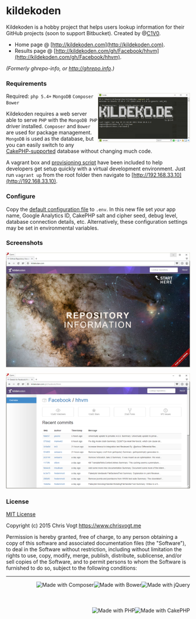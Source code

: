 # kildekoden

Kildekoden is a hobby project that helps users lookup information for their GitHub projects (soon to support Bitbucket). Created by @[C1V0](https://www.twitter.com/c1v0).

* Home page @ [http://kildekoden.com](http://kildekoden.com).
* Results page @ [http://kildekoden.com/gh/Facebook/hhvm](http://kildekoden.com/gh/Facebook/hhvm).

_(Formerly ghrepo-info, or http://ghrepo.info.)_

### Requirements

<img src="/kildekoden-cli.png" alt="Vagrant CLI example" align="right" style="width: 50%!important;" width="50%">

Required: `php 5.4+` `MongoDB` `Composer` `Bower`

Kildekoden requires a web server able to serve `PHP` with the `MongoDB PHP` driver installed. `Composer` and `Bower` are used for package management. `MongoDB` is used as the database, but you can easily switch to any [CakePHP-supported](http://book.cakephp.org/2.0/en/models/datasources.html#datasources) database without changing much code.

A vagrant box and [provisioning script](bootstrap.sh) have been included to help developers get setup quickly with a virtual development environment. Just run `vagrant up` from the root folder then navigate to [http://192.168.33.10](http://192.168.33.10).

### Configure

Copy the [default configuration file](source/app/Config/.env.default) to `.env`. In this new file set _your_ app name, Google Analytics ID, CakePHP salt and cipher seed, debug level, database connection details, etc. Alternatively, these configuration settings may be set in environmental variables.

### Screenshots

[![Project Directory](/source/webroot/img/screenshot.home.jpg)](http://kildekoden.com)

[![Project Directory](/source/webroot/img/screenshot.result.jpg)](http://kildekode.com/gh/chrisvogt/ghrepo-info)

### License

[MIT License](LICENSE.md)

Copyright (c) 2015 Chris Vogt https://www.chrisvogt.me

Permission is hereby granted, free of charge, to any person obtaining a copy
of this software and associated documentation files (the "Software"), to deal
in the Software without restriction, including without limitation the rights
to use, copy, modify, merge, publish, distribute, sublicense, and/or sell
copies of the Software, and to permit persons to whom the Software is
furnished to do so, subject to the following conditions:

___

<img src="http://upload.wikimedia.org/wikipedia/en/9/9e/JQuery_logo.svg" alt="Made with jQuery" height="70" align="right"> <img src="http://bower.io/img/bower-logo.svg" alt="Made with Bower" height="70" align="right"> <img src="https://upload.wikimedia.org/wikipedia/commons/2/26/Logo-composer-transparent.png" alt="Made with Composer" height="70" align="right"> <img src="https://cdn.rawgit.com/chrisvogt/wowchar-info/master/webroot/img/cake-logo-smaller.png" alt="Made with CakePHP" height="70" align="right"> <img src="https://cdn.rawgit.com/chrisvogt/wowchar-info/master/webroot/img/php-med-trans.png" alt="Made with PHP" height="70" align="right">
